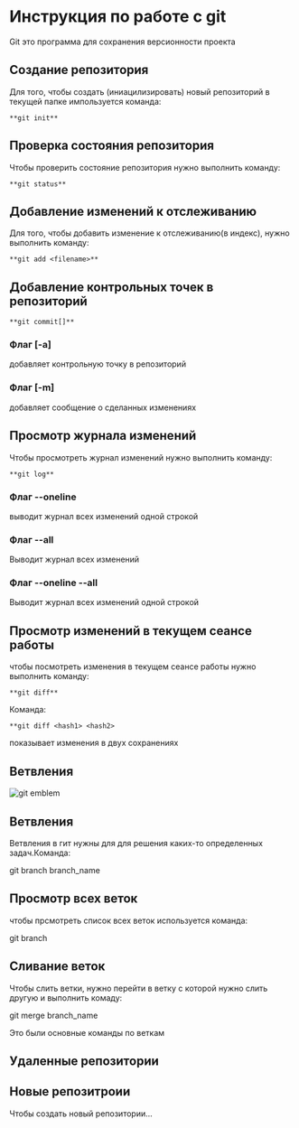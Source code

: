 # Инструкция по работе с git

Git это программа для сохранения версионности проекта

## Создание репозитория

Для того, чтобы создать (иниацилизировать) новый
репозиторий в текущей папке импользуется команда:

    **git init**

## Проверка состояния репозитория

Чтобы проверить состояние репозитория нужно выполнить
команду:

    **git status**

## Добавление изменений к отслеживанию

Для того, чтобы добавить изменение к отслеживанию(в индекс), нужно выполнить команду:

    **git add <filename>**

## Добавление контрольных точек в репозиторий

    **git commit[]**

### Флаг [-а]

добавляет контрольную точку в репозиторий

### Флаг [-m]

добавляет сообщение о сделанных изменениях

## Просмотр журнала изменений

Чтобы просмотреть журнал изменений нужно выполнить команду:

    **git log**

### Флаг --oneline

выводит журнал всех изменений одной строкой

### Флаг --all

Выводит журнал всех изменений

### Флаг --oneline --all

Выводит журнал всех изменений одной строкой

## Просмотр изменений в текущем сеансе работы

чтобы посмотреть изменения в текущем сеансе работы нужно выполнить команду:

    **git diff**

Команда:

    **git diff <hash1> <hash2>

показывает изменения в двух сохранениях

## Ветвления

![git emblem](python.png)

## Ветвления

Ветвления в гит нужны для для решения каких-то определенных задач.Команда:

git branch branch_name

## Просмотр всех веток

чтобы прсмотреть список всех веток используется команда:

git branch

## Сливание веток

Чтобы слить ветки, нужно перейти в ветку с которой нужно слить другую и выполнить комаду:

git merge branch_name


Это были основные команды по веткам

## Удаленные репозитории

## Новые репозитроии

Чтобы создать новый репозитории...
